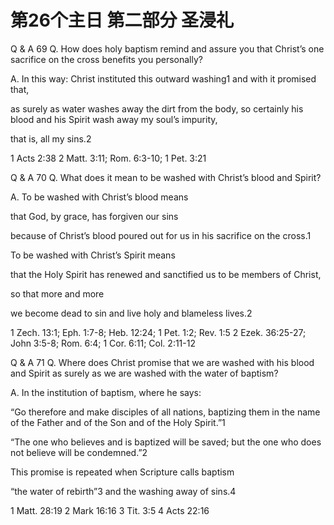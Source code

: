 # 第26个主日 第二部分 圣浸礼

Q & A 69
Q. How does holy baptism
remind and assure you
that Christ’s one sacrifice on the cross
benefits you personally?

A. In this way:
Christ instituted this outward washing1
and with it promised that,

as surely as water washes away the dirt from the body,
so certainly his blood and his Spirit
wash away my soul’s impurity,

that is, all my sins.2

1 Acts 2:38
2 Matt. 3:11; Rom. 6:3-10; 1 Pet. 3:21

Q & A 70
Q. What does it mean
to be washed with Christ’s blood and Spirit?

A. To be washed with Christ’s blood means

that God, by grace, has forgiven our sins

because of Christ’s blood
poured out for us in his sacrifice on the cross.1

To be washed with Christ’s Spirit means

that the Holy Spirit has renewed
and sanctified us to be members of Christ,

so that more and more

we become dead to sin
and live holy and blameless lives.2

1 Zech. 13:1; Eph. 1:7-8; Heb. 12:24; 1 Pet. 1:2; Rev. 1:5
2 Ezek. 36:25-27; John 3:5-8; Rom. 6:4; 1 Cor. 6:11; Col. 2:11-12

Q & A 71
Q. Where does Christ promise
that we are washed with his blood and Spirit
as surely as we are washed
with the water of baptism?

A. In the institution of baptism, where he says:

“Go therefore and make disciples of all nations,
baptizing them in the name of the Father
and of the Son
and of the Holy Spirit.”1

“The one who believes and is baptized will be saved;
but the one who does not believe will be condemned.”2

This promise is repeated when Scripture calls baptism

“the water of rebirth”3 and
the washing away of sins.4

1 Matt. 28:19
2 Mark 16:16
3 Tit. 3:5
4 Acts 22:16